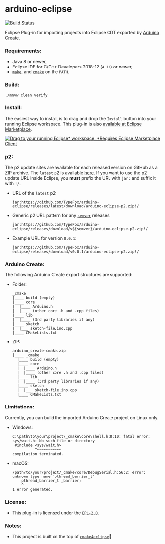 # arduino-eclipse
[![Build Status](https://dev.azure.com/typefox/Arduino/_apis/build/status/TypeFox.arduino-eclipse?branchName=master)](https://dev.azure.com/typefox/Arduino/_build/latest?definitionId=6&branchName=master)

Eclipse Plug-in for importing projects into Eclipse CDT exported by [Arduino Create](https://create.arduino.cc).

### Requirements:
 - Java 8 or newer,
 - Eclipse IDE for C/C++ Developers 2018-12 (`4.10`) or newer,
 - [`make`](https://www.gnu.org/software/make/), and [`cmake`](https://cmake.org/download/) on the `PATH`.

### Build:
```
./mnvw clean verify
```

### Install:
The easiest way to install, is to drag and drop the `Install` button into your running Eclipse workspace. This plug-in is also [available at Eclipse Marketplace](https://marketplace.eclipse.org/content/arduino-create-eclipse-plug).

[![Drag to your running Eclipse* workspace. *Requires Eclipse Marketplace Client](https://marketplace.eclipse.org/sites/all/themes/solstice/public/images/marketplace/btn-install.png)](http://marketplace.eclipse.org/marketplace-client-intro?mpc_install=4895924 "Drag to your running Eclipse* workspace. *Requires Eclipse Marketplace Client")

### p2:
The p2 update sites are available for each released version on GitHub as a ZIP archive. The `latest` p2 is available [here](https://github.com/TypeFox/arduino-eclipse/releases/latest/download/arduino-eclipse-p2.zip). If you want to use the p2 update URL inside Eclipse, you **must** prefix the URL with `jar:` and suffix it with `!/`.
 - URL of the `latest` p2:
   ```
   jar:https://github.com/TypeFox/arduino-eclipse/releases/latest/download/arduino-eclipse-p2.zip!/
   ```
 - Generic p2 URL pattern for any [`semver`](https://semver.org/) releases:
   ```
   jar:https://github.com/TypeFox/arduino-eclipse/releases/download/v${semver}/arduino-eclipse-p2.zip!/
   ```
 - Example URL for version `0.0.1`:
   ```
   jar:https://github.com/TypeFox/arduino-eclipse/releases/download/v0.0.1/arduino-eclipse-p2.zip!/
   ```

### Arduino Create:
The following Arduino Create export structures are supported:
 - Folder:
   ```
   _cmake
   |____ build (empty)
   |____ core
   |  |____ Arduino.h
   |  |____ (other core .h and .cpp files)
   |____ lib
   |  |____ (3rd party libraries if any)
   |____ sketch
   |  |___ sketch-file.ino.cpp
   |____ CMakeLists.txt   
   ```
 - ZIP:
   ```
   arduino_create-cmake.zip
   |____ _cmake
     |____ build (empty)
     |____ core
     |  |____ Arduino.h
     |  |____ (other core .h and .cpp files)
     |____ lib
     |  |____ (3rd party libraries if any)
     |____ sketch
     |  |___ sketch-file.ino.cpp
     |____ CMakeLists.txt
   ```

### Limitations:
Currently, you can build the imported Arduino Create project on Linux only.
 - Windows:
   ```
   C:\path\to\your\project\_cmake\core\shell.h:8:10: fatal error: sys/wait.h: No such file or directory
    #include <sys/wait.h>
             ^~~~~~~~~~~~
   compilation terminated.
   ```
 - macOS:
   ```
   /path/to/your/project/_cmake/core/DebugSerial.h:56:2: error: unknown type name 'pthread_barrier_t'
       pthread_barrier_t _barrier;
       ^
   1 error generated.
   ```

### License:

 - This plug-in is licensed under the [`EPL-2.0`](https://www.eclipse.org/legal/epl-2.0/).

### Notes:
 - This project is built on the top of [`cmake4eclipse`](https://github.com/15knots/cmake4eclipse)🥇